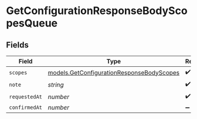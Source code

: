 # GetConfigurationResponseBodyScopesQueue


## Fields

| Field                                                                                        | Type                                                                                         | Required                                                                                     | Description                                                                                  |
| -------------------------------------------------------------------------------------------- | -------------------------------------------------------------------------------------------- | -------------------------------------------------------------------------------------------- | -------------------------------------------------------------------------------------------- |
| `scopes`                                                                                     | [models.GetConfigurationResponseBodyScopes](../models/getconfigurationresponsebodyscopes.md) | :heavy_check_mark:                                                                           | N/A                                                                                          |
| `note`                                                                                       | *string*                                                                                     | :heavy_check_mark:                                                                           | N/A                                                                                          |
| `requestedAt`                                                                                | *number*                                                                                     | :heavy_check_mark:                                                                           | N/A                                                                                          |
| `confirmedAt`                                                                                | *number*                                                                                     | :heavy_minus_sign:                                                                           | N/A                                                                                          |